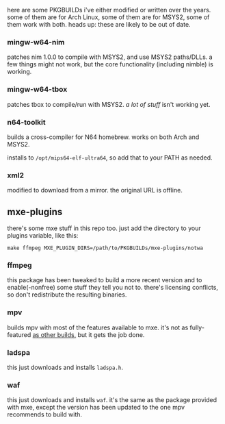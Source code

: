 here are some PKGBUILDs i've either modified or written over the years.
some of them are for Arch Linux, some of them are for MSYS2,
some of them work with both.
heads up: these are likely to be out of date.

### mingw-w64-nim

patches nim 1.0.0 to compile with MSYS2, and use MSYS2 paths/DLLs.
a few things might not work, but the core functionality
(including nimble) is working.

### mingw-w64-tbox

patches tbox to compile/run with MSYS2.
*a lot of stuff* isn't working yet.

### n64-toolkit

builds a cross-compiler for N64 homebrew.
works on both Arch and MSYS2.

installs to `/opt/mips64-elf-ultra64`, so add that to your PATH as needed.

### xml2

modified to download from a mirror.
the original URL is offline.

## mxe-plugins

there's some mxe stuff in this repo too.
just add the directory to your plugins variable, like this:
```
make ffmpeg MXE_PLUGIN_DIRS=/path/to/PKGBUILDs/mxe-plugins/notwa
```

### ffmpeg

this package has been tweaked to build a more recent version
and to enable(-nonfree) some stuff they tell you not to.
there's licensing conflicts, so don't redistribute the resulting binaries.

### mpv

builds mpv with most of the features available to mxe.
it's not as fully-featured [as other builds,][mpvother]
but it gets the job done.

[mpvother]: https://github.com/lachs0r/mingw-w64-cmake

### ladspa

this just downloads and installs `ladspa.h`.

### waf

this just downloads and installs `waf`.
it's the same as the package provided with mxe,
except the version has been updated
to the one mpv recommends to build with.
